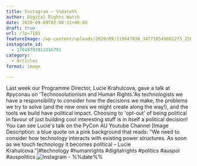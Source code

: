```yaml
---
title: Instagram – %%date%%
author: Digital Rights Watch
date: 2020-09-09T02:00:11+00:00
draft: true
url: /?p=7185
featureImage: /wp-content/uploads/2020/09/119047830_347718549601273_2509475749865460026_n.jpg
instagrate_id:
  - 17849792012316791
category:
  - Articles
format: image

---
```

Last week our Programme Director, Lucie Krahulcova, gave a talk at #pyconau on 'Technosolutionism and Human Rights.'As technologists we have a responsibility to consider how the decisions we make, the problems we try to solve (and the new ones we might create along the way!), and the tools we build have political impact. Choosing to 'opt-out' of being political in favour of just building cool interesting stuff is in itself a political decision! You can see Lucie's talk on the PyCon AU Youtube Channel [Image Description: a blue quote on a pink background that reads: "We need to consider how technology interacts with existing power structures. As soon as we touch technology it becomes political &#8211; Lucie Krahulcova."]#technology #humanrights #digitalrights #politics #auspol #auspolitics
<img decoding="async" src="/wp-content/uploads/2020/09/119047830_347718549601273_2509475749865460026_n.jpg" alt="Instagram - %%date%%" />
